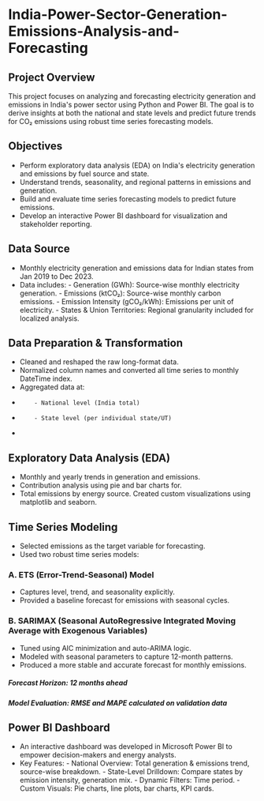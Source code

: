 # India-Power-Sector-Generation-Emissions-Analysis-and-Forecasting

## Project Overview
This project focuses on analyzing and forecasting electricity generation and emissions in India's power sector using Python and Power BI. The goal is to derive insights at both the national and state levels and predict future trends for CO₂ emissions using robust time series forecasting models.

## Objectives

- Perform exploratory data analysis (EDA) on India's electricity generation and emissions by fuel source and state.
- Understand trends, seasonality, and regional patterns in emissions and generation.
- Build and evaluate time series forecasting models to predict future emissions.
- Develop an interactive Power BI dashboard for visualization and stakeholder reporting.

## Data Source

- Monthly electricity generation and emissions data for Indian states from Jan 2019 to Dec 2023.
- Data includes:
         - Generation (GWh): Source-wise monthly electricity generation.
         - Emissions (ktCO₂): Source-wise monthly carbon emissions.
         - Emission Intensity (gCO₂/kWh): Emissions per unit of electricity.
         - States & Union Territories: Regional granularity included for localized analysis.
  
## Data Preparation & Transformation
- Cleaned and reshaped the raw long-format data.
- Normalized column names and converted all time series to monthly DateTime index.
- Aggregated data at:
-         - National level (India total)
-         - State level (per individual state/UT)
-     
## Exploratory Data Analysis (EDA)
- Monthly and yearly trends in generation and emissions.
- Contribution analysis using pie and bar charts for.
- Total emissions by energy source.
Created custom visualizations using matplotlib and seaborn.

## Time Series Modeling
- Selected emissions as the target variable for forecasting.
- Used two robust time series models:

### A. ETS (Error-Trend-Seasonal) Model
- Captures level, trend, and seasonality explicitly.
- Provided a baseline forecast for emissions with seasonal cycles.

### B. SARIMAX (Seasonal AutoRegressive Integrated Moving Average with Exogenous Variables)
- Tuned using AIC minimization and auto-ARIMA logic.
- Modeled with seasonal parameters to capture 12-month patterns.
- Produced a more stable and accurate forecast for monthly emissions.

##### Forecast Horizon: 12 months ahead
##### Model Evaluation: RMSE and MAPE calculated on validation data

## Power BI Dashboard
- An interactive dashboard was developed in Microsoft Power BI to empower decision-makers and energy analysts.
- Key Features:
       - National Overview: Total generation & emissions trend, source-wise breakdown.
       - State-Level Drilldown: Compare states by emission intensity, generation mix.
       - Dynamic Filters: Time period.
       - Custom Visuals: Pie charts, line plots, bar charts, KPI cards.
